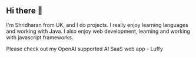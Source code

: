 ## Hi there 👋

I'm Shridharan from UK, and I do projects. I really enjoy learning languages and working with Java. I also enjoy web development, learning and working with javascript frameworks.

Please check out my OpenAI supported AI SaaS web app - Luffy
